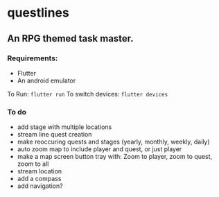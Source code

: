 # questlines

## An RPG themed task master.

### Requirements:
- Flutter
- An android emulator

To Run: `flutter run`
To switch devices: `flutter devices`

### To do
- add stage with multiple locations
- stream line quest creation
- make reoccuring quests and stages (yearly, monthly, weekly, daily)
- auto zoom map to include player and quest, or just player
- make a map screen button tray with: Zoom to player, zoom to quest, zoom to all
- stream location
- add a compass
- add navigation?